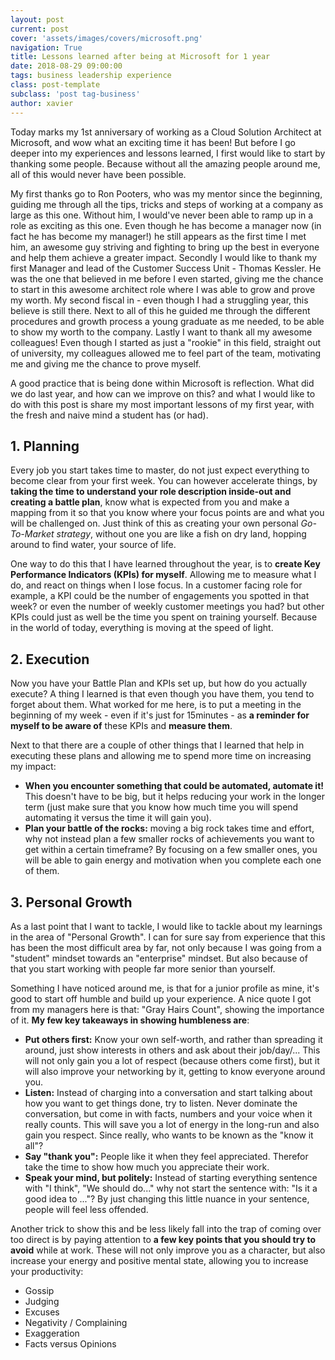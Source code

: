 ```yaml
---
layout: post
current: post
cover: 'assets/images/covers/microsoft.png'
navigation: True
title: Lessons learned after being at Microsoft for 1 year
date: 2018-08-29 09:00:00
tags: business leadership experience
class: post-template
subclass: 'post tag-business'
author: xavier
---
```


Today marks my 1st anniversary of working as a Cloud Solution Architect at Microsoft, and wow what an exciting time it has been! But before I go deeper into my experiences and lessons learned, I first would like to start by thanking some people. Because without all the amazing people around me, all of this would never have been possible.

My first thanks go to Ron Pooters, who was my mentor since the beginning, guiding me through all the tips, tricks and steps of working at a company as large as this one. Without him, I would've never been able to ramp up in a role as exciting as this one. Even though he has become a manager now (in fact he has become my manager!) he still appears as the first time I met him, an awesome guy striving and fighting to bring up the best in everyone and help them achieve a greater impact. Secondly I would like to thank my first Manager and lead of the Customer Success Unit - Thomas Kessler. He was the one that believed in me before I even started, giving me the chance to start in this awesome architect role where I was able to grow and prove my worth. My second fiscal in - even though I had a struggling year, this believe is still there. Next to all of this he guided me through the different procedures and growth process a young graduate as me needed, to be able to show my worth to the company. Lastly I want to thank all my awesome colleagues! Even though I started as just a "rookie" in this field, straight out of university, my colleagues allowed me to feel part of the team, motivating me and giving me the chance to prove myself.

A good practice that is being done within Microsoft is reflection. What did we do last year, and how can we improve on this? and what I would like to do with this post is share my most important lessons of my first year, with the fresh and naive mind a student has (or had).

## 1. Planning

Every job you start takes time to master, do not just expect everything to become clear from your first week. You can however accelerate things, by **taking the time to understand your role description inside-out and creating a battle plan**, know what is expected from you and make a mapping from it so that you know where your focus points are and what you will be challenged on. Just think of this as creating your own personal *Go-To-Market strategy*, without one you are like a fish on dry land, hopping around to find water, your source of life.

One way to do this that I have learned throughout the year, is to **create Key Performance Indicators (KPIs) for myself**. Allowing me to measure what I do, and react on things when I lose focus. In a customer facing role for example, a KPI could be the number of engagements you spotted in that week? or even the number of weekly customer meetings you had? but other KPIs could just as well be the time you spent on training yourself. Because in the world of today, everything is moving at the speed of light.

## 2. Execution

Now you have your Battle Plan and KPIs set up, but how do you actually execute? A thing I learned is that even though you have them, you tend to forget about them. What worked for me here, is to put a meeting in the beginning of my week - even if it's just for 15minutes - as **a reminder for myself to be aware of** these KPIs and **measure them**.

Next to that there are a couple of other things that I learned that help in executing these plans and allowing me to spend more time on increasing my impact:

* **When you encounter something that could be automated, automate it!** This doesn't have to be big, but it helps reducing your work in the longer term (just make sure that you know how much time you will spend automating it versus the time it will gain you).
* **Plan your battle of the rocks:** moving a big rock takes time and effort, why not instead plan a few smaller rocks of achievements you want to get within a certain timeframe? By focusing on a few smaller ones, you will be able to gain energy and motivation when you complete each one of them.

## 3. Personal Growth

As a last point that I want to tackle, I would like to tackle about my learnings in the area of "Personal Growth". I can for sure say from experience that this has been the most difficult area by far, not only because I was going from a "student" mindset towards an "enterprise" mindset. But also because of that you start working with people far more senior than yourself.

Something I have noticed around me, is that for a junior profile as mine, it's good to start off humble and build up your experience. A nice quote I got from my managers here is that: "Gray Hairs Count", showing the importance of it. **My few key takeaways in showing humbleness are**:

* **Put others first:** Know your own self-worth, and rather than spreading it around, just show interests in others and ask about their job/day/... This will not only gain you a lot of respect (because others come first), but it will also improve your networking by it, getting to know everyone around you.
* **Listen:** Instead of charging into a conversation and start talking about how you want to get things done, try to listen. Never dominate the conversation, but come in with facts, numbers and your voice when it really counts. This will save you a lot of energy in the long-run and also gain you respect. Since really, who wants to be known as the "know it all"?
* **Say "thank you":** People like it when they feel appreciated. Therefor take the time to show how much you appreciate their work.
* **Speak your mind, but politely:** Instead of starting everything sentence with "I think", "We should do..." why not start the sentence with: "Is it a good idea to ..."? By just changing this little nuance in your sentence, people will feel less offended.

Another trick to show this and be less likely fall into the trap of coming over too direct is by paying attention to **a few key points that you should try to avoid** while at work. These will not only improve you as a character, but also increase your energy and positive mental state, allowing you to increase your productivity:

* Gossip
* Judging
* Excuses
* Negativity / Complaining
* Exaggeration
* Facts versus Opinions
